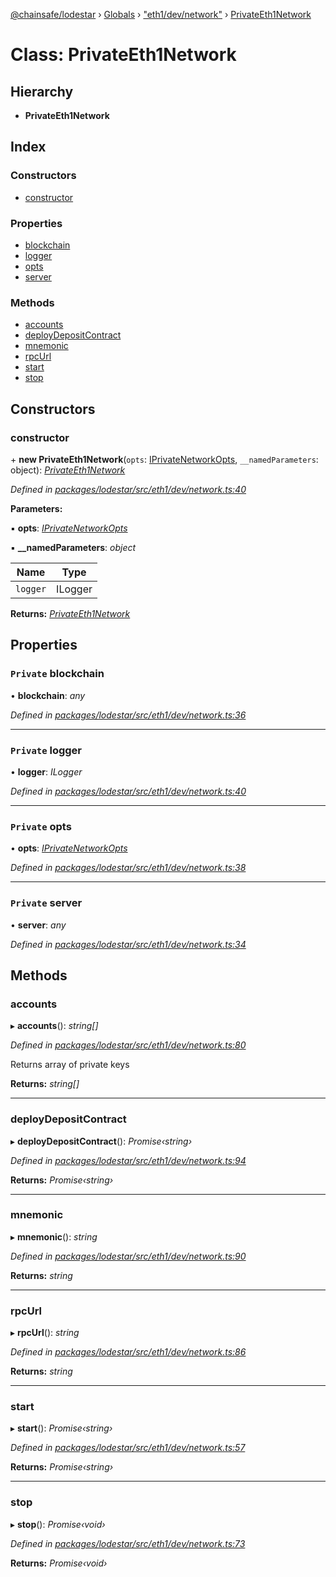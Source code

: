 [@chainsafe/lodestar](../README.md) › [Globals](../globals.md) › ["eth1/dev/network"](../modules/_eth1_dev_network_.md) › [PrivateEth1Network](_eth1_dev_network_.privateeth1network.md)

# Class: PrivateEth1Network

## Hierarchy

* **PrivateEth1Network**

## Index

### Constructors

* [constructor](_eth1_dev_network_.privateeth1network.md#constructor)

### Properties

* [blockchain](_eth1_dev_network_.privateeth1network.md#private-blockchain)
* [logger](_eth1_dev_network_.privateeth1network.md#private-logger)
* [opts](_eth1_dev_network_.privateeth1network.md#private-opts)
* [server](_eth1_dev_network_.privateeth1network.md#private-server)

### Methods

* [accounts](_eth1_dev_network_.privateeth1network.md#accounts)
* [deployDepositContract](_eth1_dev_network_.privateeth1network.md#deploydepositcontract)
* [mnemonic](_eth1_dev_network_.privateeth1network.md#mnemonic)
* [rpcUrl](_eth1_dev_network_.privateeth1network.md#rpcurl)
* [start](_eth1_dev_network_.privateeth1network.md#start)
* [stop](_eth1_dev_network_.privateeth1network.md#stop)

## Constructors

###  constructor

\+ **new PrivateEth1Network**(`opts`: [IPrivateNetworkOpts](../interfaces/_eth1_dev_network_.iprivatenetworkopts.md), `__namedParameters`: object): *[PrivateEth1Network](_eth1_dev_network_.privateeth1network.md)*

*Defined in [packages/lodestar/src/eth1/dev/network.ts:40](https://github.com/ChainSafe/lodestar/blob/bbe465408/packages/lodestar/src/eth1/dev/network.ts#L40)*

**Parameters:**

▪ **opts**: *[IPrivateNetworkOpts](../interfaces/_eth1_dev_network_.iprivatenetworkopts.md)*

▪ **__namedParameters**: *object*

Name | Type |
------ | ------ |
`logger` | ILogger |

**Returns:** *[PrivateEth1Network](_eth1_dev_network_.privateeth1network.md)*

## Properties

### `Private` blockchain

• **blockchain**: *any*

*Defined in [packages/lodestar/src/eth1/dev/network.ts:36](https://github.com/ChainSafe/lodestar/blob/bbe465408/packages/lodestar/src/eth1/dev/network.ts#L36)*

___

### `Private` logger

• **logger**: *ILogger*

*Defined in [packages/lodestar/src/eth1/dev/network.ts:40](https://github.com/ChainSafe/lodestar/blob/bbe465408/packages/lodestar/src/eth1/dev/network.ts#L40)*

___

### `Private` opts

• **opts**: *[IPrivateNetworkOpts](../interfaces/_eth1_dev_network_.iprivatenetworkopts.md)*

*Defined in [packages/lodestar/src/eth1/dev/network.ts:38](https://github.com/ChainSafe/lodestar/blob/bbe465408/packages/lodestar/src/eth1/dev/network.ts#L38)*

___

### `Private` server

• **server**: *any*

*Defined in [packages/lodestar/src/eth1/dev/network.ts:34](https://github.com/ChainSafe/lodestar/blob/bbe465408/packages/lodestar/src/eth1/dev/network.ts#L34)*

## Methods

###  accounts

▸ **accounts**(): *string[]*

*Defined in [packages/lodestar/src/eth1/dev/network.ts:80](https://github.com/ChainSafe/lodestar/blob/bbe465408/packages/lodestar/src/eth1/dev/network.ts#L80)*

Returns array of private keys

**Returns:** *string[]*

___

###  deployDepositContract

▸ **deployDepositContract**(): *Promise‹string›*

*Defined in [packages/lodestar/src/eth1/dev/network.ts:94](https://github.com/ChainSafe/lodestar/blob/bbe465408/packages/lodestar/src/eth1/dev/network.ts#L94)*

**Returns:** *Promise‹string›*

___

###  mnemonic

▸ **mnemonic**(): *string*

*Defined in [packages/lodestar/src/eth1/dev/network.ts:90](https://github.com/ChainSafe/lodestar/blob/bbe465408/packages/lodestar/src/eth1/dev/network.ts#L90)*

**Returns:** *string*

___

###  rpcUrl

▸ **rpcUrl**(): *string*

*Defined in [packages/lodestar/src/eth1/dev/network.ts:86](https://github.com/ChainSafe/lodestar/blob/bbe465408/packages/lodestar/src/eth1/dev/network.ts#L86)*

**Returns:** *string*

___

###  start

▸ **start**(): *Promise‹string›*

*Defined in [packages/lodestar/src/eth1/dev/network.ts:57](https://github.com/ChainSafe/lodestar/blob/bbe465408/packages/lodestar/src/eth1/dev/network.ts#L57)*

**Returns:** *Promise‹string›*

___

###  stop

▸ **stop**(): *Promise‹void›*

*Defined in [packages/lodestar/src/eth1/dev/network.ts:73](https://github.com/ChainSafe/lodestar/blob/bbe465408/packages/lodestar/src/eth1/dev/network.ts#L73)*

**Returns:** *Promise‹void›*

